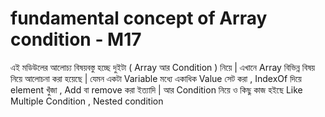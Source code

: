 # fundamental concept of Array condition - M17

এই  মডিউলের আলোচ্য বিষয়বস্তু হচ্ছে দুইটা ( Array  আর Condition ) নিয়ে  |  এখানে  Array বিভিন্ন বিষয় নিয়ে আলোচনা করা হয়েছে | যেমন একটা Variable মধ্যে একাধিক Value সেট করা ,  IndexOf  দিয়ে element  খুঁজা , Add বা  remove করা ইত্যাদি |  আর Condition নিয়ে ও  কিছু কাজ হইছে Like Multiple Condition , Nested condition 

